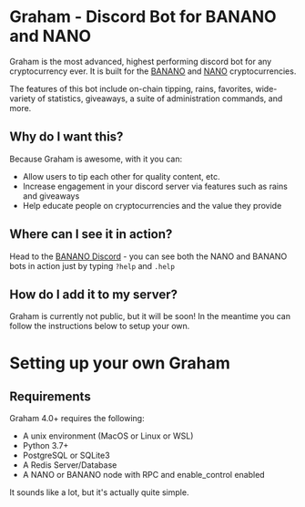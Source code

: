 # Graham - Discord Bot for BANANO and NANO

Graham is the most advanced, highest performing discord bot for any cryptocurrency ever. It is built for the [BANANO](https://banano.cc) and [NANO](https://nano.org) cryptocurrencies.

The features of this bot include on-chain tipping, rains, favorites, wide-variety of statistics, giveaways, a suite of administration commands, and more.

## Why do I want this?

Because Graham is awesome, with it you can:
- Allow users to tip each other for quality content, etc.
- Increase engagement in your discord server via features such as rains and giveaways
- Help educate people on cryptocurrencies and the value they provide

## Where can I see it in action?

Head to the [BANANO Discord](https://chat.banano.cc) - you can see both the NANO and BANANO bots in action just by typing `?help` and `.help`

## How do I add it to my server?

Graham is currently not public, but it will be soon! In the meantime you can follow the instructions below to setup your own.

# Setting up your own Graham

## Requirements

Graham 4.0+ requires the following:
- A unix environment (MacOS or Linux or WSL)
- Python 3.7+
- PostgreSQL or SQLite3
- A Redis Server/Database
- A NANO or BANANO node with RPC and enable_control enabled

It sounds like a lot, but it's actually quite simple.

<moar coming soon>